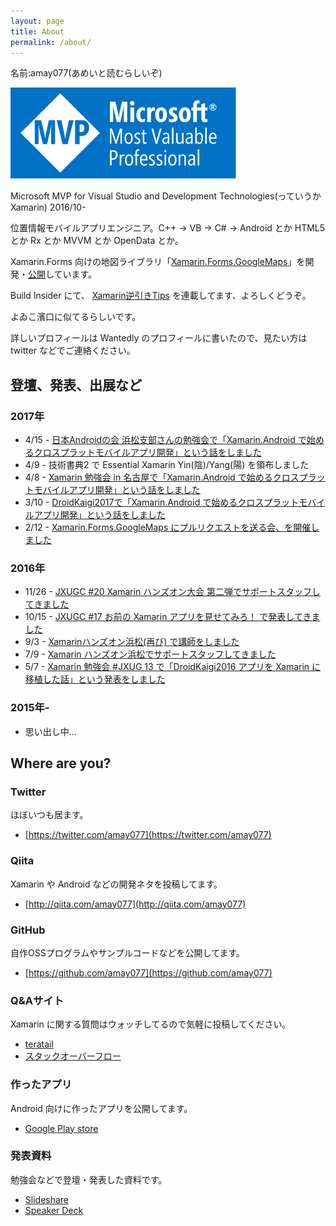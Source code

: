 ```yaml
---
layout: page
title: About
permalink: /about/
---
```


名前:amay077(あめいと読むらしいぞ)

[![MVP](/assets/images/mvp_logo_h.svg)](https://mvp.microsoft.com/ja-jp/PublicProfile/5002207)

Microsoft MVP for Visual Studio and Development Technologies(っていうか Xamarin) 2016/10-

位置情報モバイルアプリエンジニア。C++ → VB → C# → Android とか HTML5 とか Rx とか MVVM とか OpenData とか。

Xamarin.Forms 向けの地図ライブラリ「[Xamarin.Forms.GoogleMaps](https://github.com/amay077/Xamarin.Forms.GoogleMaps)」を開発・[公開](https://www.nuget.org/packages/Xamarin.Forms.GoogleMaps/)しています。

Build Insider にて、 [Xamarin逆引きTips](http://www.buildinsider.net/mobile/xamarintips) を連載してます、よろしくどうぞ。

よゐこ濱口に似てるらしいです。

詳しいプロフィールは Wantedly のプロフィールに書いたので、見たい方は twitter などでご連絡ください。

## 登壇、発表、出展など

### 2017年

* 4/15 - [日本Androidの会 浜松支部さんの勉強会で「Xamarin.Android で始めるクロスプラットモバイルアプリ開発」という話をしました](/blog/2017/04/15/had_a_session_about_xamarin_android_in_jaghama/)
* 4/9 - 技術書典2 で Essential Xamarin Yin(陰)/Yang(陽) を領布しました
* 4/8 - [Xamarin 勉強会 in 名古屋で「Xamarin.Android で始めるクロスプラットモバイルアプリ開発」という話をしました](/blog/2017/04/08/had_a_session_about_xamarin_android_in_jxug_nagoya/)
* 3/10 - [DroidKaigi2017で「Xamarin.Android で始めるクロスプラットモバイルアプリ開発」という話をしました](/blog/2017/03/10/had_a_session_about_xamarin_android_in_droidkaigi2017/)
* 2/12 - [Xamarin.Forms.GoogleMaps にプルリクエストを送る会、を開催しました](/blog/2017/02/13/we_had_a_meetup_aboud_send_pull_request_to_Xamarin_forms_googlemaps/)

### 2016年

* 11/26 - [JXUGC #20 Xamarin ハンズオン大会 第二弾でサポートスタッフしてきました](/blog/2016/11/28/joined_xamarin_hands_on_at_nagoya_part2/)
* 10/15 - [JXUGC #17 お前の Xamarin アプリを見せてみろ！ で発表してきました](/blog/2016/10/16/gave-presentation-in-xamarin-jxugc-17/)
* 9/3 - [Xamarinハンズオン浜松(再び) で講師をしました](/blog/2016/09/10/joined-xamarin-hads-on-ad-hamamatsu-revenge/)
* 7/9 - [Xamarin ハンズオン浜松でサポートスタッフしてきました](/blog/2016/07/10/joined_xamarin_hads_on_ad_hamamatsu/)
* 5/7 - [Xamarin 勉強会 #JXUG 13 で「DroidKaigi2016 アプリを Xamarin に移植した話」という発表をしました](/blog/2016/05/08/presentation-in-xamarin-jxug-13/)

### 2015年-

* 思い出し中…

## Where are you?

### Twitter

ほぼいつも居ます。

* [https://twitter.com/amay077](https://twitter.com/amay077)

### Qiita

Xamarin や Android などの開発ネタを投稿してます。

* [http://qiita.com/amay077](http://qiita.com/amay077)

### GitHub

自作OSSプログラムやサンプルコードなどを公開してます。

* [https://github.com/amay077](https://github.com/amay077)

### Q&Aサイト

Xamarin に関する質問はウォッチしてるので気軽に投稿してください。

* [teratail](https://teratail.com/users/amay077)
* [スタックオーバーフロー](http://ja.stackoverflow.com/users/15190/amay077)

### 作ったアプリ

Android 向けに作ったアプリを公開してます。

* [Google Play store](https://play.google.com/store/apps/developer?id=amay077&hl=ja)

### 発表資料

勉強会などで登壇・発表した資料です。

* [Slideshare](http://www.slideshare.net/amay077)
* [Speaker Deck](https://speakerdeck.com/amay077)
